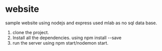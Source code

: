 # website
sample website using nodejs and express
used mlab as no sql data base.

1. clone the project.
2. Install all the dependencies. using npm install --save
3. run the server using npm start/nodemon start.
